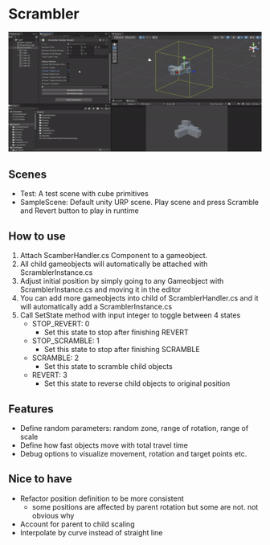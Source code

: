 # Scrambler

![](https://github.com/bsweeyee/fg23gp_scramble/blob/main/scrambler_demo.gif)

## Scenes
- Test: A test scene with cube primitives
- SampleScene:  Default unity URP scene. Play scene and press Scramble and Revert button to play in runtime 

## How to use
1. Attach ScamberHandler.cs Component to a gameobject.
2. All child gameobjects will automatically be attached with ScramblerInstance.cs
3. Adjust initial position by simply going to any Gameobject with ScramblerInstance.cs and moving it in the editor
4. You can add more gameobjects into child of ScramblerHandler.cs and it will automatically add a ScramblerInstance.cs
4. Call SetState method with input integer to toggle between 4 states
    - STOP_REVERT: 0
        - Set this state to stop after finishing REVERT
    - STOP_SCRAMBLE: 1
        - Set this state to stop after finishing SCRAMBLE
    - SCRAMBLE: 2
        - Set this state to scramble child objects 
    - REVERT: 3
        - Set this state to reverse child objects to original position
    
## Features
- Define random parameters: random zone, range of rotation, range of scale
- Define how fast objects move with total travel time
- Debug options to visualize movement, rotation and target points etc.

## Nice to have
- Refactor position definition to be more consistent
    - some positions are affected by parent rotation but some are not. not obvious why
- Account for parent to child scaling
- Interpolate by curve instead of straight line